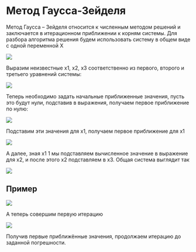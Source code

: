# Метод Гаусса-Зейделя
Метод Гаусса – Зейделя относится к численным методом решений и заключается в итерационном приближении к корням системы. Для разбора алгоритма решения будем использовать систему в общем виде с одной переменной Х

![](https://github.com/EngineeringSoft-Mospolytech/Spring-2022/blob/main/%D0%9C%D0%B5%D1%82%D0%BE%D0%B4%20%D0%BA%D0%BE%D0%BD%D0%B5%D1%87%D0%BD%D1%8B%D1%85%20%D1%8D%D0%BB%D0%B5%D0%BC%D0%B5%D0%BD%D1%82%D0%BE%D0%B2/%D0%A7%D0%B8%D1%81%D0%BB%D0%B5%D0%BD%D0%BD%D1%8B%D0%B5%20%D0%BC%D0%B5%D1%82%D0%BE%D0%B4%D1%8B/Gauss-Seidel/images/%D0%A0%D0%B5%D1%81%D1%83%D1%80%D1%81%205.png)

Выразим неизвестные x1, x2, x3 соответственно из первого, второго и третьего уравнений системы:

![](https://github.com/EngineeringSoft-Mospolytech/Spring-2022/blob/main/%D0%9C%D0%B5%D1%82%D0%BE%D0%B4%20%D0%BA%D0%BE%D0%BD%D0%B5%D1%87%D0%BD%D1%8B%D1%85%20%D1%8D%D0%BB%D0%B5%D0%BC%D0%B5%D0%BD%D1%82%D0%BE%D0%B2/%D0%A7%D0%B8%D1%81%D0%BB%D0%B5%D0%BD%D0%BD%D1%8B%D0%B5%20%D0%BC%D0%B5%D1%82%D0%BE%D0%B4%D1%8B/Gauss-Seidel/images/%D0%A0%D0%B5%D1%81%D1%83%D1%80%D1%81%206.png)


Теперь необходимо задать начальные приближенные значения, пусть это будут нули, подставив в выражения, получаем первое приближение по нулю:

![](https://github.com/EngineeringSoft-Mospolytech/Spring-2022/blob/main/%D0%9C%D0%B5%D1%82%D0%BE%D0%B4%20%D0%BA%D0%BE%D0%BD%D0%B5%D1%87%D0%BD%D1%8B%D1%85%20%D1%8D%D0%BB%D0%B5%D0%BC%D0%B5%D0%BD%D1%82%D0%BE%D0%B2/%D0%A7%D0%B8%D1%81%D0%BB%D0%B5%D0%BD%D0%BD%D1%8B%D0%B5%20%D0%BC%D0%B5%D1%82%D0%BE%D0%B4%D1%8B/Gauss-Seidel/images/%D0%A0%D0%B5%D1%81%D1%83%D1%80%D1%81%208.png)

Подставим эти значения для x1, получаем первое приближение для x1

![](https://github.com/EngineeringSoft-Mospolytech/Spring-2022/blob/main/%D0%9C%D0%B5%D1%82%D0%BE%D0%B4%20%D0%BA%D0%BE%D0%BD%D0%B5%D1%87%D0%BD%D1%8B%D1%85%20%D1%8D%D0%BB%D0%B5%D0%BC%D0%B5%D0%BD%D1%82%D0%BE%D0%B2/%D0%A7%D0%B8%D1%81%D0%BB%D0%B5%D0%BD%D0%BD%D1%8B%D0%B5%20%D0%BC%D0%B5%D1%82%D0%BE%D0%B4%D1%8B/Gauss-Seidel/images/%D0%A0%D0%B5%D1%81%D1%83%D1%80%D1%81%209.png)

А далее, зная x1 1 мы подставляем вычисленное значение в выражение для x2, и после этого x2 подставляем в х3. Общая система выглядит так

![](https://github.com/EngineeringSoft-Mospolytech/Spring-2022/blob/main/%D0%9C%D0%B5%D1%82%D0%BE%D0%B4%20%D0%BA%D0%BE%D0%BD%D0%B5%D1%87%D0%BD%D1%8B%D1%85%20%D1%8D%D0%BB%D0%B5%D0%BC%D0%B5%D0%BD%D1%82%D0%BE%D0%B2/%D0%A7%D0%B8%D1%81%D0%BB%D0%B5%D0%BD%D0%BD%D1%8B%D0%B5%20%D0%BC%D0%B5%D1%82%D0%BE%D0%B4%D1%8B/Gauss-Seidel/images/%D0%A0%D0%B5%D1%81%D1%83%D1%80%D1%81%2011.png)

## Пример

![](https://github.com/EngineeringSoft-Mospolytech/Spring-2022/blob/main/%D0%9C%D0%B5%D1%82%D0%BE%D0%B4%20%D0%BA%D0%BE%D0%BD%D0%B5%D1%87%D0%BD%D1%8B%D1%85%20%D1%8D%D0%BB%D0%B5%D0%BC%D0%B5%D0%BD%D1%82%D0%BE%D0%B2/%D0%A7%D0%B8%D1%81%D0%BB%D0%B5%D0%BD%D0%BD%D1%8B%D0%B5%20%D0%BC%D0%B5%D1%82%D0%BE%D0%B4%D1%8B/Gauss-Seidel/images/%D0%A0%D0%B5%D1%81%D1%83%D1%80%D1%81%2012.png)

А теперь совершим первую итерацию

![](https://github.com/EngineeringSoft-Mospolytech/Spring-2022/blob/main/%D0%9C%D0%B5%D1%82%D0%BE%D0%B4%20%D0%BA%D0%BE%D0%BD%D0%B5%D1%87%D0%BD%D1%8B%D1%85%20%D1%8D%D0%BB%D0%B5%D0%BC%D0%B5%D0%BD%D1%82%D0%BE%D0%B2/%D0%A7%D0%B8%D1%81%D0%BB%D0%B5%D0%BD%D0%BD%D1%8B%D0%B5%20%D0%BC%D0%B5%D1%82%D0%BE%D0%B4%D1%8B/Gauss-Seidel/images/%D0%A0%D0%B5%D1%81%D1%83%D1%80%D1%81%2013.png)

Получив первые приближённые значения, продолжаем итерацию до заданной погрешности.
